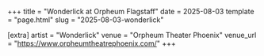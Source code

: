 +++
title = "Wonderlick at Orpheum Flagstaff"
date = 2025-08-03
template = "page.html"
slug = "2025-08-03-wonderlick"

[extra]
artist = "Wonderlick"
venue = "Orpheum Theater Phoenix"
venue_url = "https://www.orpheumtheatrephoenix.com/"
+++
